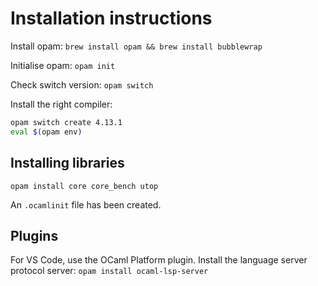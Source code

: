 # Installation instructions

Install opam: `brew install opam && brew install bubblewrap`

Initialise opam: `opam init`

Check switch version: `opam switch`

Install the right compiler:
```bash
opam switch create 4.13.1
eval $(opam env)
```

## Installing libraries

`opam install core core_bench utop`

An `.ocamlinit` file has been created.

## Plugins

For VS Code, use the OCaml Platform plugin.
Install the language server protocol server: `opam install ocaml-lsp-server`